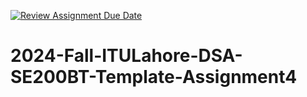 [![Review Assignment Due Date](https://classroom.github.com/assets/deadline-readme-button-22041afd0340ce965d47ae6ef1cefeee28c7c493a6346c4f15d667ab976d596c.svg)](https://classroom.github.com/a/EvH_qbTK)
# 2024-Fall-ITULahore-DSA-SE200BT-Template-Assignment4